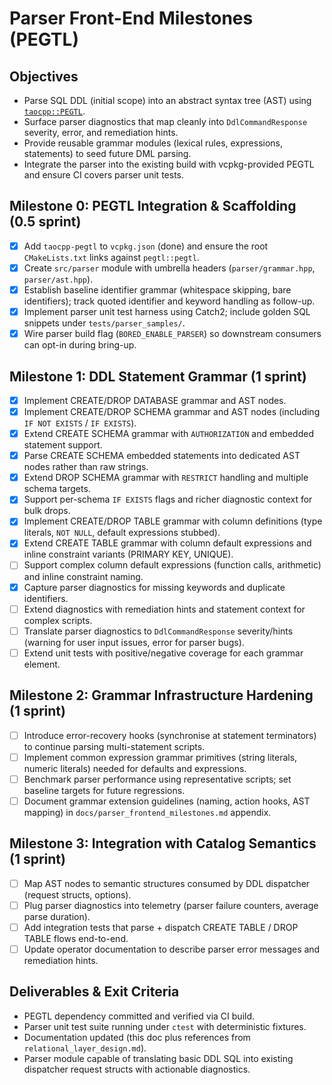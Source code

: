 # Parser Front-End Milestones (PEGTL)

## Objectives
- Parse SQL DDL (initial scope) into an abstract syntax tree (AST) using [`taocpp::PEGTL`](https://github.com/taocpp/PEGTL).
- Surface parser diagnostics that map cleanly into `DdlCommandResponse` severity, error, and remediation hints.
- Provide reusable grammar modules (lexical rules, expressions, statements) to seed future DML parsing.
- Integrate the parser into the existing build with vcpkg-provided PEGTL and ensure CI covers parser unit tests.

## Milestone 0: PEGTL Integration & Scaffolding (0.5 sprint)
- [x] Add `taocpp-pegtl` to `vcpkg.json` (done) and ensure the root `CMakeLists.txt` links against `pegtl::pegtl`.
- [x] Create `src/parser` module with umbrella headers (`parser/grammar.hpp`, `parser/ast.hpp`).
- [x] Establish baseline identifier grammar (whitespace skipping, bare identifiers); track quoted identifier and keyword handling as follow-up.
- [x] Implement parser unit test harness using Catch2; include golden SQL snippets under `tests/parser_samples/`.
- [x] Wire parser build flag (`BORED_ENABLE_PARSER`) so downstream consumers can opt-in during bring-up.

## Milestone 1: DDL Statement Grammar (1 sprint)
- [x] Implement CREATE/DROP DATABASE grammar and AST nodes.
- [x] Implement CREATE/DROP SCHEMA grammar and AST nodes (including `IF NOT EXISTS` / `IF EXISTS`).
- [x] Extend CREATE SCHEMA grammar with `AUTHORIZATION` and embedded statement support.
- [x] Parse CREATE SCHEMA embedded statements into dedicated AST nodes rather than raw strings.
- [x] Extend DROP SCHEMA grammar with `RESTRICT` handling and multiple schema targets.
- [x] Support per-schema `IF EXISTS` flags and richer diagnostic context for bulk drops.
- [x] Implement CREATE/DROP TABLE grammar with column definitions (type literals, `NOT NULL`, default expressions stubbed).
- [x] Extend CREATE TABLE grammar with column default expressions and inline constraint variants (PRIMARY KEY, UNIQUE).
- [ ] Support complex column default expressions (function calls, arithmetic) and inline constraint naming.
- [x] Capture parser diagnostics for missing keywords and duplicate identifiers.
- [ ] Extend diagnostics with remediation hints and statement context for complex scripts.
- [ ] Translate parser diagnostics to `DdlCommandResponse` severity/hints (warning for user input issues, error for parser bugs).
- [ ] Extend unit tests with positive/negative coverage for each grammar element.

## Milestone 2: Grammar Infrastructure Hardening (1 sprint)
- [ ] Introduce error-recovery hooks (synchronise at statement terminators) to continue parsing multi-statement scripts.
- [ ] Implement common expression grammar primitives (string literals, numeric literals) needed for defaults and expressions.
- [ ] Benchmark parser performance using representative scripts; set baseline targets for future regressions.
- [ ] Document grammar extension guidelines (naming, action hooks, AST mapping) in `docs/parser_frontend_milestones.md` appendix.

## Milestone 3: Integration with Catalog Semantics (1 sprint)
- [ ] Map AST nodes to semantic structures consumed by DDL dispatcher (request structs, options).
- [ ] Plug parser diagnostics into telemetry (parser failure counters, average parse duration).
- [ ] Add integration tests that parse + dispatch CREATE TABLE / DROP TABLE flows end-to-end.
- [ ] Update operator documentation to describe parser error messages and remediation hints.

## Deliverables & Exit Criteria
- PEGTL dependency committed and verified via CI build.
- Parser unit test suite running under `ctest` with deterministic fixtures.
- Documentation updated (this doc plus references from `relational_layer_design.md`).
- Parser module capable of translating basic DDL SQL into existing dispatcher request structs with actionable diagnostics.

